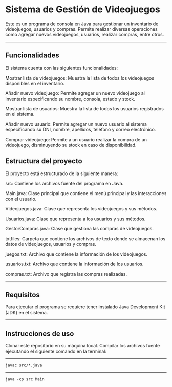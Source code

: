 # Sistema de Gestión de Videojuegos
Este es un programa de consola en Java para gestionar un inventario de videojuegos, usuarios y compras. Permite realizar diversas operaciones como agregar nuevos videojuegos, usuarios, realizar compras, entre otros.

---------------------------------------------------------------------------------------------------------------------
## Funcionalidades
El sistema cuenta con las siguientes funcionalidades:

Mostrar lista de videojuegos: Muestra la lista de todos los videojuegos disponibles en el inventario.

Añadir nuevo videojuego: Permite agregar un nuevo videojuego al inventario especificando su nombre, consola, estado y stock.

Mostrar lista de usuarios: Muestra la lista de todos los usuarios registrados en el sistema.

Añadir nuevo usuario: Permite agregar un nuevo usuario al sistema especificando su DNI, nombre, apellidos, teléfono y correo electrónico.

Comprar videojuego: Permite a un usuario realizar la compra de un videojuego, disminuyendo su stock en caso de disponibilidad.

## Estructura del proyecto
El proyecto está estructurado de la siguiente manera:

src: Contiene los archivos fuente del programa en Java.

Main.java: Clase principal que contiene el menú principal y las interacciones con el usuario.

Videojuegos.java: Clase que representa los videojuegos y sus métodos.

Usuarios.java: Clase que representa a los usuarios y sus métodos.

GestorCompras.java: Clase que gestiona las compras de videojuegos.

txtfiles: Carpeta que contiene los archivos de texto donde se almacenan los datos de videojuegos, usuarios y compras.

juegos.txt: Archivo que contiene la información de los videojuegos.

usuarios.txt: Archivo que contiene la información de los usuarios.

compras.txt: Archivo que registra las compras realizadas.

---------------------------------------------------------------------------------------------------------------------

## Requisitos
Para ejecutar el programa se requiere tener instalado Java Development Kit (JDK) en el sistema.

---------------------------------------------------------------------------------------------------------------------

## Instrucciones de uso
Clonar este repositorio en su máquina local.
Compilar los archivos fuente ejecutando el siguiente comando en la terminal:

-------------------------------------
    
    javac src/*.java  
    
------------------------------------

    java -cp src Main


